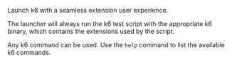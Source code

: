 Launch k6 with a seamless extension user experience.

The launcher will always run the k6 test script with the appropriate k6 binary, which contains the extensions used by the script.

Any k6 command can be used. Use the `help` command to list the available k6 commands.
